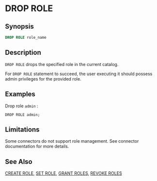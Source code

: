 
DROP ROLE
=========

Synopsis
--------

``` sql
DROP ROLE role_name
```

Description
-----------

`DROP ROLE` drops the specified role in the current catalog.

For `DROP ROLE` statement to succeed, the user executing it should possess admin privileges for the provided role.

Examples
--------

Drop role `admin` :

    DROP ROLE admin;

Limitations
-----------

Some connectors do not support role management. See connector documentation for more details.

See Also
--------

[CREATE ROLE](./create-role.md), [SET ROLE](./set-role.md), [GRANT ROLES](./grant-roles.md), [REVOKE ROLES](./revoke-roles.md)
